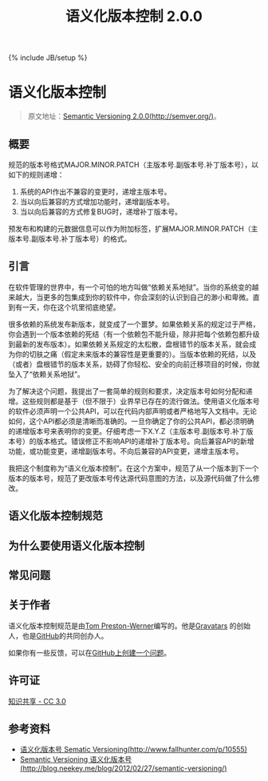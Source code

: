 ﻿---
layout: post
category: lessons
title: 语义化版本控制 2.0.0
tagline: 语义化版本控制 2.0.0
tags : [开发规范]
---
{% include JB/setup %}

# 语义化版本控制 #

> 原文地址：[Semantic Versioning 2.0.0(http://semver.org/)](http://semver.org/)。

## 概要 ##

规范的版本号格式MAJOR.MINOR.PATCH（主版本号.副版本号.补丁版本号），以如下的规则递增：

1. 系统的API作出不兼容的变更时，递增主版本号。
2. 当以向后兼容的方式增加功能时，递增副版本号。
3. 当以向后兼容的方式修复BUG时，递增补丁版本号。

预发布和构建的元数据信息可以作为附加标签，扩展MAJOR.MINOR.PATCH（主版本号.副版本号.补丁版本号）的格式。

## 引言 ##

在软件管理的世界中，有一个可怕的地方叫做“依赖关系地狱”。当你的系统变的越来越大，当更多的包集成到你的软件中，你会深刻的认识到自己的渺小和卑微。直到有一天，你在这个坑里彻底绝望。

很多依赖的系统发布新版本，就变成了一个噩梦。如果依赖关系的规定过于严格，你会遇到一个版本依赖的死结（有一个依赖包不能升级，除非把每个依赖包都升级到最新的发布版本）。如果依赖关系规定的太松散，盘根错节的版本关系，就会成为你的切肤之痛（假定未来版本的兼容性是更重要的）。当版本依赖的死结，以及（或者）盘根错节的版本关系，妨碍了你轻松、安全的向前迁移项目的时候，你就坠入了“依赖关系地狱”。

为了解决这个问题，我提出了一套简单的规则和要求，决定版本号如何分配和递增。这些规则都是基于（但不限于）业界早已存在的流行做法。使用语义化版本号的软件必须声明一个公共API，可以在代码内部声明或者严格地写入文档中。无论如何，这个API都必须是清晰而准确的。一旦你确定了你的公共API，都必须明确的递增版本号来表明你的变更。仔细考虑一下X.Y.Z（主版本号.副版本号.补丁版本号）的版本格式。错误修正不影响API的递增补丁版本号。向后兼容API的新增功能，或功能变更，递增副版本号。不向后兼容的API变更，递增主版本号。

我把这个制度称为“语义化版本控制”。在这个方案中，规范了从一个版本到下一个版本的版本号，规范了更改版本号传达源代码意图的方法，以及源代码做了什么修改。

## 语义化版本控制规范 ##

## 为什么要使用语义化版本控制 ##

## 常见问题 ##

## 关于作者 ##

语义化版本控制规范是由[Tom Preston-Werner](http://tom.preston-werner.com/)编写的。他是[Gravatars](http://en.gravatar.com/) 的创始人，也是[GitHub](https://github.com/)的共同创办人。

如果你有一些反馈，可以在[GitHub上创建一个问题](https://github.com/mojombo/semver/issues)。

## 许可证 ##

[知识共享 - CC 3.0](http://creativecommons.org/licenses/by/3.0/)

## 参考资料 ##

- [语义化版本号 Sematic Versioning(http://www.fallhunter.com/p/10555)](http://www.fallhunter.com/p/10555)
- [Semantic Versioning 语义化版本号(http://blog.neekey.me/blog/2012/02/27/semantic-versioning/)](http://blog.neekey.me/blog/2012/02/27/semantic-versioning/)